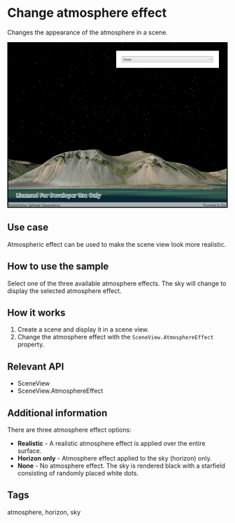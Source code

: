 # Change atmosphere effect

Changes the appearance of the atmosphere in a scene.

![Image of change atmosphere effect](ChangeAtmosphereEffect.jpg)

## Use case

Atmospheric effect can be used to make the scene view look more realistic.

## How to use the sample

Select one of the three available atmosphere effects. The sky will change to display the selected atmosphere effect. 

## How it works

1. Create a scene and display it in a scene view.
2. Change the atmosphere effect with the `SceneView.AtmosphereEffect` property.
 
## Relevant API

- SceneView
- SceneView.AtmosphereEffect

## Additional information

There are three atmosphere effect options:

- **Realistic** - A realistic atmosphere effect is applied over the entire surface.
- **Horizon only** - Atmosphere effect applied to the sky (horizon) only.
- **None** - No atmosphere effect. The sky is rendered black with a starfield consisting of randomly placed white dots.

## Tags

atmosphere, horizon, sky